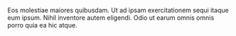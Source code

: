 Eos molestiae maiores quibusdam. Ut ad ipsam exercitationem sequi itaque eum ipsum. Nihil inventore autem eligendi. Odio ut earum omnis omnis porro quia ea hic atque.